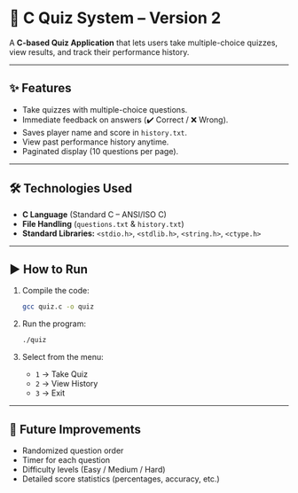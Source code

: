 # 📘 C Quiz System – Version 2

A **C-based Quiz Application** that lets users take multiple-choice quizzes, view results, and track their performance history.

---

## ✨ Features

* Take quizzes with multiple-choice questions.
* Immediate feedback on answers (✔️ Correct / ❌ Wrong).
* Saves player name and score in `history.txt`.
* View past performance history anytime.
* Paginated display (10 questions per page).

---

## 🛠️ Technologies Used

* **C Language** (Standard C – ANSI/ISO C)
* **File Handling** (`questions.txt` & `history.txt`)
* **Standard Libraries:** `<stdio.h>`, `<stdlib.h>`, `<string.h>`, `<ctype.h>`

---

## ▶️ How to Run

1. Compile the code:

   ```bash
   gcc quiz.c -o quiz
   ```
2. Run the program:

   ```bash
   ./quiz
   ```
3. Select from the menu:

   * `1` → Take Quiz
   * `2` → View History
   * `3` → Exit

---

## 🔮 Future Improvements

* Randomized question order
* Timer for each question
* Difficulty levels (Easy / Medium / Hard)
* Detailed score statistics (percentages, accuracy, etc.)
